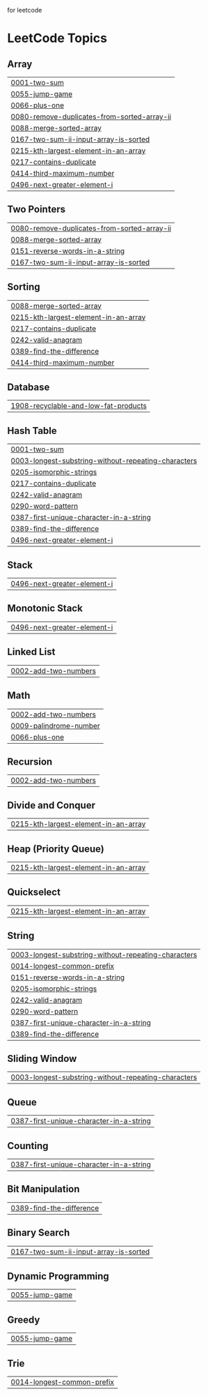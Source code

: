 for leetcode

<!---LeetCode Topics Start-->
# LeetCode Topics
## Array
|  |
| ------- |
| [0001-two-sum](https://github.com/Amansaxena132/leetcodeSolution/tree/master/0001-two-sum) |
| [0055-jump-game](https://github.com/Amansaxena132/leetcodeSolution/tree/master/0055-jump-game) |
| [0066-plus-one](https://github.com/Amansaxena132/leetcodeSolution/tree/master/0066-plus-one) |
| [0080-remove-duplicates-from-sorted-array-ii](https://github.com/Amansaxena132/leetcodeSolution/tree/master/0080-remove-duplicates-from-sorted-array-ii) |
| [0088-merge-sorted-array](https://github.com/Amansaxena132/leetcodeSolution/tree/master/0088-merge-sorted-array) |
| [0167-two-sum-ii-input-array-is-sorted](https://github.com/Amansaxena132/leetcodeSolution/tree/master/0167-two-sum-ii-input-array-is-sorted) |
| [0215-kth-largest-element-in-an-array](https://github.com/Amansaxena132/leetcodeSolution/tree/master/0215-kth-largest-element-in-an-array) |
| [0217-contains-duplicate](https://github.com/Amansaxena132/leetcodeSolution/tree/master/0217-contains-duplicate) |
| [0414-third-maximum-number](https://github.com/Amansaxena132/leetcodeSolution/tree/master/0414-third-maximum-number) |
| [0496-next-greater-element-i](https://github.com/Amansaxena132/leetcodeSolution/tree/master/0496-next-greater-element-i) |
## Two Pointers
|  |
| ------- |
| [0080-remove-duplicates-from-sorted-array-ii](https://github.com/Amansaxena132/leetcodeSolution/tree/master/0080-remove-duplicates-from-sorted-array-ii) |
| [0088-merge-sorted-array](https://github.com/Amansaxena132/leetcodeSolution/tree/master/0088-merge-sorted-array) |
| [0151-reverse-words-in-a-string](https://github.com/Amansaxena132/leetcodeSolution/tree/master/0151-reverse-words-in-a-string) |
| [0167-two-sum-ii-input-array-is-sorted](https://github.com/Amansaxena132/leetcodeSolution/tree/master/0167-two-sum-ii-input-array-is-sorted) |
## Sorting
|  |
| ------- |
| [0088-merge-sorted-array](https://github.com/Amansaxena132/leetcodeSolution/tree/master/0088-merge-sorted-array) |
| [0215-kth-largest-element-in-an-array](https://github.com/Amansaxena132/leetcodeSolution/tree/master/0215-kth-largest-element-in-an-array) |
| [0217-contains-duplicate](https://github.com/Amansaxena132/leetcodeSolution/tree/master/0217-contains-duplicate) |
| [0242-valid-anagram](https://github.com/Amansaxena132/leetcodeSolution/tree/master/0242-valid-anagram) |
| [0389-find-the-difference](https://github.com/Amansaxena132/leetcodeSolution/tree/master/0389-find-the-difference) |
| [0414-third-maximum-number](https://github.com/Amansaxena132/leetcodeSolution/tree/master/0414-third-maximum-number) |
## Database
|  |
| ------- |
| [1908-recyclable-and-low-fat-products](https://github.com/Amansaxena132/leetcodeSolution/tree/master/1908-recyclable-and-low-fat-products) |
## Hash Table
|  |
| ------- |
| [0001-two-sum](https://github.com/Amansaxena132/leetcodeSolution/tree/master/0001-two-sum) |
| [0003-longest-substring-without-repeating-characters](https://github.com/Amansaxena132/leetcodeSolution/tree/master/0003-longest-substring-without-repeating-characters) |
| [0205-isomorphic-strings](https://github.com/Amansaxena132/leetcodeSolution/tree/master/0205-isomorphic-strings) |
| [0217-contains-duplicate](https://github.com/Amansaxena132/leetcodeSolution/tree/master/0217-contains-duplicate) |
| [0242-valid-anagram](https://github.com/Amansaxena132/leetcodeSolution/tree/master/0242-valid-anagram) |
| [0290-word-pattern](https://github.com/Amansaxena132/leetcodeSolution/tree/master/0290-word-pattern) |
| [0387-first-unique-character-in-a-string](https://github.com/Amansaxena132/leetcodeSolution/tree/master/0387-first-unique-character-in-a-string) |
| [0389-find-the-difference](https://github.com/Amansaxena132/leetcodeSolution/tree/master/0389-find-the-difference) |
| [0496-next-greater-element-i](https://github.com/Amansaxena132/leetcodeSolution/tree/master/0496-next-greater-element-i) |
## Stack
|  |
| ------- |
| [0496-next-greater-element-i](https://github.com/Amansaxena132/leetcodeSolution/tree/master/0496-next-greater-element-i) |
## Monotonic Stack
|  |
| ------- |
| [0496-next-greater-element-i](https://github.com/Amansaxena132/leetcodeSolution/tree/master/0496-next-greater-element-i) |
## Linked List
|  |
| ------- |
| [0002-add-two-numbers](https://github.com/Amansaxena132/leetcodeSolution/tree/master/0002-add-two-numbers) |
## Math
|  |
| ------- |
| [0002-add-two-numbers](https://github.com/Amansaxena132/leetcodeSolution/tree/master/0002-add-two-numbers) |
| [0009-palindrome-number](https://github.com/Amansaxena132/leetcodeSolution/tree/master/0009-palindrome-number) |
| [0066-plus-one](https://github.com/Amansaxena132/leetcodeSolution/tree/master/0066-plus-one) |
## Recursion
|  |
| ------- |
| [0002-add-two-numbers](https://github.com/Amansaxena132/leetcodeSolution/tree/master/0002-add-two-numbers) |
## Divide and Conquer
|  |
| ------- |
| [0215-kth-largest-element-in-an-array](https://github.com/Amansaxena132/leetcodeSolution/tree/master/0215-kth-largest-element-in-an-array) |
## Heap (Priority Queue)
|  |
| ------- |
| [0215-kth-largest-element-in-an-array](https://github.com/Amansaxena132/leetcodeSolution/tree/master/0215-kth-largest-element-in-an-array) |
## Quickselect
|  |
| ------- |
| [0215-kth-largest-element-in-an-array](https://github.com/Amansaxena132/leetcodeSolution/tree/master/0215-kth-largest-element-in-an-array) |
## String
|  |
| ------- |
| [0003-longest-substring-without-repeating-characters](https://github.com/Amansaxena132/leetcodeSolution/tree/master/0003-longest-substring-without-repeating-characters) |
| [0014-longest-common-prefix](https://github.com/Amansaxena132/leetcodeSolution/tree/master/0014-longest-common-prefix) |
| [0151-reverse-words-in-a-string](https://github.com/Amansaxena132/leetcodeSolution/tree/master/0151-reverse-words-in-a-string) |
| [0205-isomorphic-strings](https://github.com/Amansaxena132/leetcodeSolution/tree/master/0205-isomorphic-strings) |
| [0242-valid-anagram](https://github.com/Amansaxena132/leetcodeSolution/tree/master/0242-valid-anagram) |
| [0290-word-pattern](https://github.com/Amansaxena132/leetcodeSolution/tree/master/0290-word-pattern) |
| [0387-first-unique-character-in-a-string](https://github.com/Amansaxena132/leetcodeSolution/tree/master/0387-first-unique-character-in-a-string) |
| [0389-find-the-difference](https://github.com/Amansaxena132/leetcodeSolution/tree/master/0389-find-the-difference) |
## Sliding Window
|  |
| ------- |
| [0003-longest-substring-without-repeating-characters](https://github.com/Amansaxena132/leetcodeSolution/tree/master/0003-longest-substring-without-repeating-characters) |
## Queue
|  |
| ------- |
| [0387-first-unique-character-in-a-string](https://github.com/Amansaxena132/leetcodeSolution/tree/master/0387-first-unique-character-in-a-string) |
## Counting
|  |
| ------- |
| [0387-first-unique-character-in-a-string](https://github.com/Amansaxena132/leetcodeSolution/tree/master/0387-first-unique-character-in-a-string) |
## Bit Manipulation
|  |
| ------- |
| [0389-find-the-difference](https://github.com/Amansaxena132/leetcodeSolution/tree/master/0389-find-the-difference) |
## Binary Search
|  |
| ------- |
| [0167-two-sum-ii-input-array-is-sorted](https://github.com/Amansaxena132/leetcodeSolution/tree/master/0167-two-sum-ii-input-array-is-sorted) |
## Dynamic Programming
|  |
| ------- |
| [0055-jump-game](https://github.com/Amansaxena132/leetcodeSolution/tree/master/0055-jump-game) |
## Greedy
|  |
| ------- |
| [0055-jump-game](https://github.com/Amansaxena132/leetcodeSolution/tree/master/0055-jump-game) |
## Trie
|  |
| ------- |
| [0014-longest-common-prefix](https://github.com/Amansaxena132/leetcodeSolution/tree/master/0014-longest-common-prefix) |
<!---LeetCode Topics End-->